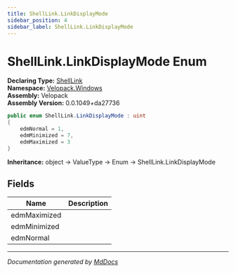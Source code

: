 ```yaml
---
title: ShellLink.LinkDisplayMode
sidebar_position: 4
sidebar_label: ShellLink.LinkDisplayMode
---
```

<!--  
  <auto-generated>   
    The contents of this file were generated by a tool.  
    Changes to this file may be list if the file is regenerated  
  </auto-generated>   
-->

# ShellLink.LinkDisplayMode Enum

**Declaring Type:** [ShellLink](../index.md)  
**Namespace:** [Velopack.Windows](../../index.md)  
**Assembly:** Velopack  
**Assembly Version:** 0.0.1049+da27736

```csharp
public enum ShellLink.LinkDisplayMode : uint
{
    edmNormal = 1,
    edmMinimized = 7,
    edmMaximized = 3
}
```

**Inheritance:** object → ValueType → Enum → ShellLink.LinkDisplayMode

## Fields

| Name         | Description |
| ------------ | ----------- |
| edmMaximized |             |
| edmMinimized |             |
| edmNormal    |             |

___

*Documentation generated by [MdDocs](https://github.com/ap0llo/mddocs)*
